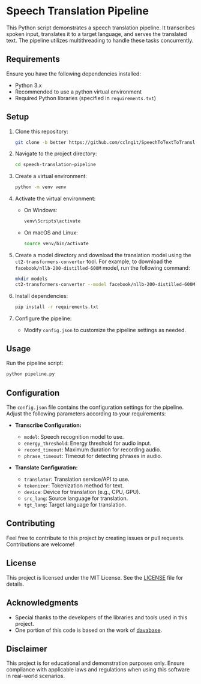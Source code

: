 # Speech Translation Pipeline

This Python script demonstrates a speech translation pipeline. It transcribes spoken input, translates it to a target language, and serves the translated text. The pipeline utilizes multithreading to handle these tasks concurrently.

## Requirements

Ensure you have the following dependencies installed:

- Python 3.x
- Recommended to use a python virtual environment
- Required Python libraries (specified in `requirements.txt`)

## Setup

1. Clone this repository:

    ```bash
    git clone -b better https://github.com/cclngit/SpeechToTextToTranslate.git
    ```

2. Navigate to the project directory:

    ```bash
    cd speech-translation-pipeline
    ```

3. Create a virtual environment:

    ```bash
    python -m venv venv
    ```

4. Activate the virtual environment:

    - On Windows:

        ```bash
        venv\Scripts\activate
        ```

    - On macOS and Linux:

        ```bash
        source venv/bin/activate
        ```

5. Create a model directory and download the translation model using the `ct2-transformers-converter` tool. For example, to download the `facebook/nllb-200-distilled-600M` model, run the following command:

    ```bash
    mkdir models
    ct2-transformers-converter --model facebook/nllb-200-distilled-600M --output_dir models/nllb-200-distilled-600M
    ```

6. Install dependencies:

    ```bash
    pip install -r requirements.txt
    ```

7. Configure the pipeline:

    - Modify `config.json` to customize the pipeline settings as needed.

## Usage

Run the pipeline script:

```bash
python pipeline.py
```

## Configuration

The `config.json` file contains the configuration settings for the pipeline. Adjust the following parameters according to your requirements:

- **Transcribe Configuration:**
  - `model`: Speech recognition model to use.
  - `energy_threshold`: Energy threshold for audio input.
  - `record_timeout`: Maximum duration for recording audio.
  - `phrase_timeout`: Timeout for detecting phrases in audio.

- **Translate Configuration:**
  - `translator`: Translation service/API to use.
  - `tokenizer`: Tokenization method for text.
  - `device`: Device for translation (e.g., CPU, GPU).
  - `src_lang`: Source language for translation.
  - `tgt_lang`: Target language for translation.

## Contributing

Feel free to contribute to this project by creating issues or pull requests. Contributions are welcome!

## License

This project is licensed under the MIT License. See the [LICENSE](LICENSE) file for details.

## Acknowledgments

- Special thanks to the developers of the libraries and tools used in this project.
- One portion of this code is based on the work of [davabase](https://github.com/davabase/whisper_real_time).

## Disclaimer

This project is for educational and demonstration purposes only. Ensure compliance with applicable laws and regulations when using this software in real-world scenarios.